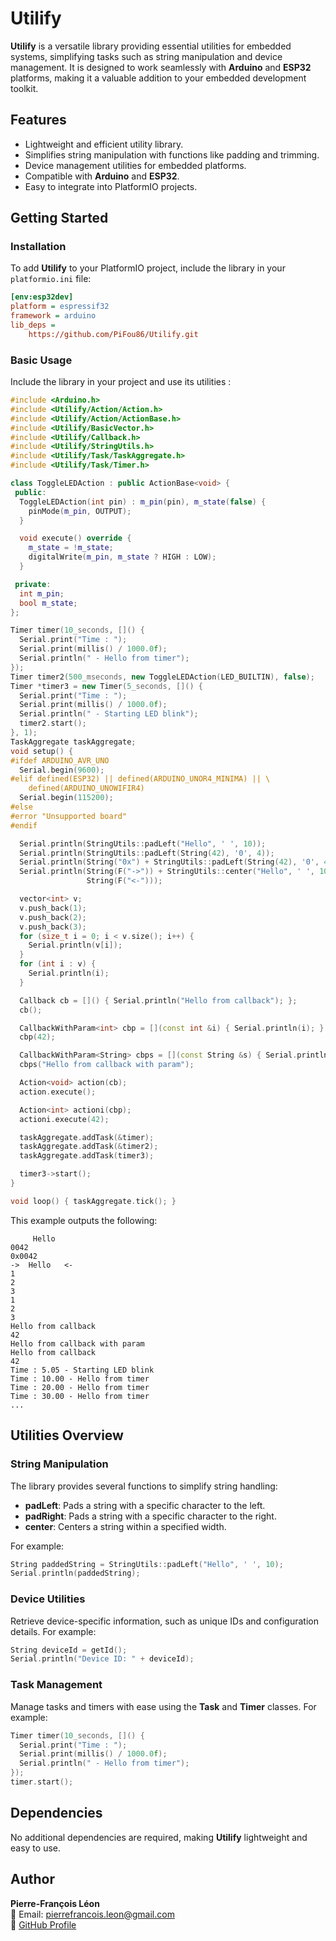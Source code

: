 # Utilify

**Utilify** is a versatile library providing essential utilities for embedded systems, simplifying tasks such as string manipulation and device management. It is designed to work seamlessly with **Arduino** and **ESP32** platforms, making it a valuable addition to your embedded development toolkit.

## Features

- Lightweight and efficient utility library.
- Simplifies string manipulation with functions like padding and trimming.
- Device management utilities for embedded platforms.
- Compatible with **Arduino** and **ESP32**.
- Easy to integrate into PlatformIO projects.

## Getting Started

### Installation

To add **Utilify** to your PlatformIO project, include the library in your `platformio.ini` file:

```ini
[env:esp32dev]
platform = espressif32
framework = arduino
lib_deps =
    https://github.com/PiFou86/Utilify.git
```

### Basic Usage

Include the library in your project and use its utilities :

```cpp
#include <Arduino.h>
#include <Utilify/Action/Action.h>
#include <Utilify/Action/ActionBase.h>
#include <Utilify/BasicVector.h>
#include <Utilify/Callback.h>
#include <Utilify/StringUtils.h>
#include <Utilify/Task/TaskAggregate.h>
#include <Utilify/Task/Timer.h>

class ToggleLEDAction : public ActionBase<void> {
 public:
  ToggleLEDAction(int pin) : m_pin(pin), m_state(false) {
    pinMode(m_pin, OUTPUT);
  }

  void execute() override {
    m_state = !m_state;
    digitalWrite(m_pin, m_state ? HIGH : LOW);
  }

 private:
  int m_pin;
  bool m_state;
};

Timer timer(10_seconds, []() {
  Serial.print("Time : ");
  Serial.print(millis() / 1000.0f);
  Serial.println(" - Hello from timer");
});
Timer timer2(500_mseconds, new ToggleLEDAction(LED_BUILTIN), false);
Timer *timer3 = new Timer(5_seconds, []() {
  Serial.print("Time : ");
  Serial.print(millis() / 1000.0f);
  Serial.println(" - Starting LED blink");
  timer2.start();
}, 1);
TaskAggregate taskAggregate;
void setup() {
#ifdef ARDUINO_AVR_UNO
  Serial.begin(9600);
#elif defined(ESP32) || defined(ARDUINO_UNOR4_MINIMA) || \
    defined(ARDUINO_UNOWIFIR4)
  Serial.begin(115200);
#else
#error "Unsupported board"
#endif

  Serial.println(StringUtils::padLeft("Hello", ' ', 10));
  Serial.println(StringUtils::padLeft(String(42), '0', 4));
  Serial.println(String("0x") + StringUtils::padLeft(String(42), '0', 4));
  Serial.println(String(F("->")) + StringUtils::center("Hello", ' ', 10) +
                 String(F("<-")));

  vector<int> v;
  v.push_back(1);
  v.push_back(2);
  v.push_back(3);
  for (size_t i = 0; i < v.size(); i++) {
    Serial.println(v[i]);
  }
  for (int i : v) {
    Serial.println(i);
  }

  Callback cb = []() { Serial.println("Hello from callback"); };
  cb();

  CallbackWithParam<int> cbp = [](const int &i) { Serial.println(i); };
  cbp(42);

  CallbackWithParam<String> cbps = [](const String &s) { Serial.println(s); };
  cbps("Hello from callback with param");

  Action<void> action(cb);
  action.execute();

  Action<int> actioni(cbp);
  actioni.execute(42);

  taskAggregate.addTask(&timer);
  taskAggregate.addTask(&timer2);
  taskAggregate.addTask(timer3);

  timer3->start();
}

void loop() { taskAggregate.tick(); }
```

This example outputs the following:

```
     Hello
0042
0x0042
->  Hello   <-
1
2
3
1
2
3
Hello from callback
42
Hello from callback with param
Hello from callback
42
Time : 5.05 - Starting LED blink
Time : 10.00 - Hello from timer
Time : 20.00 - Hello from timer
Time : 30.00 - Hello from timer
...
```

## Utilities Overview

### String Manipulation

The library provides several functions to simplify string handling:

- **padLeft**: Pads a string with a specific character to the left.
- **padRight**: Pads a string with a specific character to the right.
- **center**: Centers a string within a specified width.

For example:

```cpp
String paddedString = StringUtils::padLeft("Hello", ' ', 10);
Serial.println(paddedString);
```

### Device Utilities

Retrieve device-specific information, such as unique IDs and configuration details. For example:

```cpp
String deviceId = getId();
Serial.println("Device ID: " + deviceId);
```

### Task Management

Manage tasks and timers with ease using the **Task** and **Timer** classes. For example:

```cpp
Timer timer(10_seconds, []() {
  Serial.print("Time : ");
  Serial.print(millis() / 1000.0f);
  Serial.println(" - Hello from timer");
});
timer.start();
```

## Dependencies

No additional dependencies are required, making **Utilify** lightweight and easy to use.

## Author

**Pierre-François Léon**  
📧 Email: pierrefrancois.leon@gmail.com  
🔗 [GitHub Profile](https://github.com/PiFou86)
